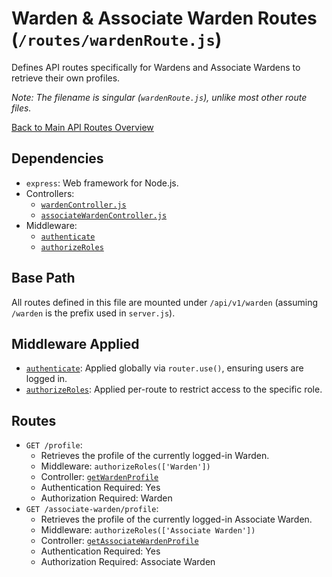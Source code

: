 # Warden & Associate Warden Routes (`/routes/wardenRoute.js`)

Defines API routes specifically for Wardens and Associate Wardens to retrieve their own profiles.

_Note: The filename is singular (`wardenRoute.js`), unlike most other route files._

[Back to Main API Routes Overview](README.md)

## Dependencies

- `express`: Web framework for Node.js.
- Controllers:
  - [`wardenController.js`](../controllers/wardenController.md)
  - [`associateWardenController.js`](../controllers/associateWardenController.md)
- Middleware:
  - [`authenticate`](../middlewares/auth.md#authenticate-req-res-next)
  - [`authorizeRoles`](../middlewares/authorize.md#authorizerolesroles)

## Base Path

All routes defined in this file are mounted under `/api/v1/warden` (assuming `/warden` is the prefix used in `server.js`).

## Middleware Applied

- [`authenticate`](../middlewares/auth.md#authenticate-req-res-next): Applied globally via `router.use()`, ensuring users are logged in.
- [`authorizeRoles`](../middlewares/authorize.md#authorizerolesroles): Applied per-route to restrict access to the specific role.

## Routes

- `GET /profile`:
  - Retrieves the profile of the currently logged-in Warden.
  - Middleware: `authorizeRoles(['Warden'])`
  - Controller: [`getWardenProfile`](../controllers/wardenController.md#getwardenprofilereq-res)
  - Authentication Required: Yes
  - Authorization Required: Warden
- `GET /associate-warden/profile`:
  - Retrieves the profile of the currently logged-in Associate Warden.
  - Middleware: `authorizeRoles(['Associate Warden'])`
  - Controller: [`getAssociateWardenProfile`](../controllers/associateWardenController.md#getassociatewardenprofilereq-res)
  - Authentication Required: Yes
  - Authorization Required: Associate Warden
